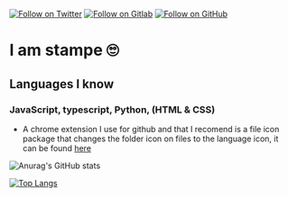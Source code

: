 [![Follow on Twitter](https://img.shields.io/badge/Follow-Twitter-1DA1F2.svg)](https://twitter.com/JeffBezos)
[![Follow on Gitlab](https://img.shields.io/badge/Follow-Gitlab-2867B2.svg)](https://gitlab.com/stampe99)
[![Follow on GitHub](https://img.shields.io/badge/Follow-GitHub-6cc644.svg)](https://github.com/stampe99)

# I am stampe 🙄

## Languages I know 
### JavaScript, typescript, Python, (HTML & CSS)

-  A chrome extension I use for github and that I recomend is a file icon package that changes the folder icon on files to the language icon, it can be found [here](https://chrome.google.com/webstore/detail/file-icons-for-github-and/ficfmibkjjnpogdcfhfokmihanoldbfe/related)

![Anurag's GitHub stats](https://github-readme-stats.vercel.app/api?username=stampe99&show_icons=true&theme=Gradient)

[![Top Langs](https://github-readme-stats.vercel.app/api/top-langs/?username=stampe99&?hide=css,html)](https://github.com/anuraghazra/github-readme-stats)
